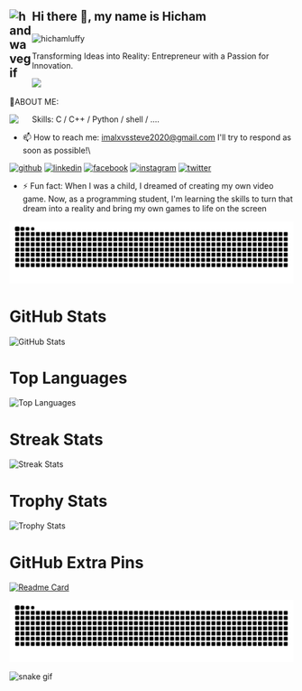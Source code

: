 ## <img alt="handwavegif" src="https://media.giphy.com/media/VCN0UfVCNN064/giphy.gif" width='40' align="left"/> Hi there 👋, my name is Hicham
<p align="left">
<p align="left">

<p align="left">
  <img src="https://komarev.com/ghpvc/?username=hichamluffy&label=Profile%20views&color=0e75b6&style=flat&animation=blink" alt="hichamluffy" />
</p>

Transforming Ideas into Reality: Entrepreneur with a Passion for Innovation.

<img src="https://media.giphy.com/media/u0crBk0ZMG7o4/giphy.gif">
 
 👀ABOUT ME:
 
 Skills: C / C++ / Python / shell / .... <img src="https://media3.giphy.com/media/9ld0KGQmd2WLyLRsSR/giphy.gif?cid=ecf05e47lrn6e96fawpjuvv6tmuful9yuf6sx6zpq6qkgefh&ep=v1_stickers_search&rid=giphy.gif&ct=s" width='40' align="left">
 
- 📫 How to reach me: imalxvssteve2020@gmail.com  I'll try to respond as soon as possible!\ 

[<img src='https://cdn.jsdelivr.net/npm/simple-icons@3.0.1/icons/github.svg' alt='github' height='40'>](https://github.com/HichamLuffy)  [<img src='https://cdn.jsdelivr.net/npm/simple-icons@3.0.1/icons/linkedin.svg' alt='linkedin' height='40'>](https://www.linkedin.com/in/https://www.linkedin.com/in/hicham-fhad-7b9070263//)  [<img src='https://cdn.jsdelivr.net/npm/simple-icons@3.0.1/icons/facebook.svg' alt='facebook' height='40'>](https://www.facebook.com/https://www.facebook.com/hichamm.fohadd/)  [<img src='https://cdn.jsdelivr.net/npm/simple-icons@3.0.1/icons/instagram.svg' alt='instagram' height='40'>](https://www.instagram.com/https://www.instagram.com/abo._luffy//)  [<img src='https://cdn.jsdelivr.net/npm/simple-icons@3.0.1/icons/twitter.svg' alt='twitter' height='40'>](https://twitter.com/https://twitter.com/D_Hicham2k)  
- ⚡ Fun fact: When I was a child, I dreamed of creating my own video game. Now, as a programming student, I'm learning the skills to turn that dream into a reality and bring my own games to life on the screen 
 
 ![Snake animation](https://github.com/HichamLuffy/HichamLuffy/blob/output/github-contribution-grid-snake.svg)

# GitHub Stats

![GitHub Stats](https://github-readme-stats.vercel.app/api?username=HichamLuffy&show_icons=true&hide_title=true&count_private=true&hide=prs&theme=radical)

# Top Languages

![Top Languages](https://github-readme-stats.vercel.app/api/top-langs/?username=HichamLuffy&layout=compact&theme=radical)

# Streak Stats

![Streak Stats](https://github-readme-streak-stats.herokuapp.com/?user=HichamLuffy&theme=radical)



# Trophy Stats

![Trophy Stats](https://github-profile-trophy.vercel.app/?username=HichamLuffy&theme=radical)

# GitHub Extra Pins

[![Readme Card](https://github-readme-stats.vercel.app/api/pin/?username=HichamLuffy&repo=alx-system_engineering-devops&theme=radical)](https://github.com/HichamLuffy/alx-system_engineering-devops)

<picture>
  <source media="(prefers-color-scheme: dark)" srcset="https://raw.githubusercontent.com/HichamLuffy/HichamLuffy/output/github-contribution-grid-snake-dark.svg">
  <source media="(prefers-color-scheme: light)" srcset="https://raw.githubusercontent.com/HichamLuffy/HichamLuffy/output/github-contribution-grid-snake.svg">
  <img alt="github contribution grid snake animation" src="https://raw.githubusercontent.com/HichamLuffy/HichamLuffy/output/github-contribution-grid-snake.svg">
</picture>

![snake gif](https://github.com/HichamLuffy/HichamLuffy/blob/output/github-contribution-grid-snake.gif)
